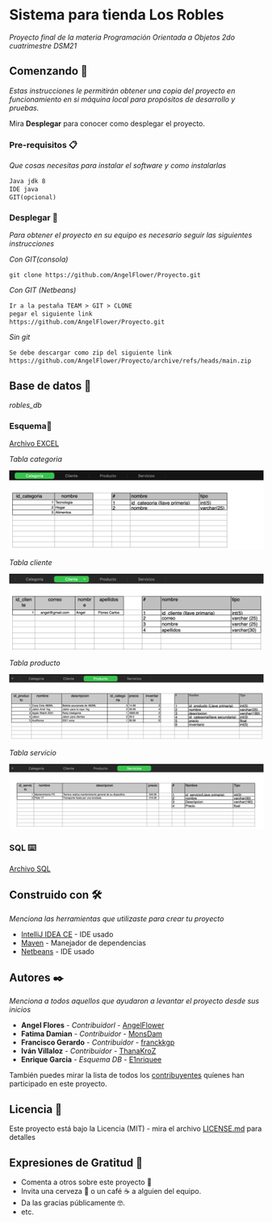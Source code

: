# Sistema para tienda Los Robles

_Proyecto final de la materia Programación Orientada a Objetos 2do cuatrimestre DSM21_

## Comenzando 🚀

_Estas instrucciones le permitirán obtener una copia del proyecto en funcionamiento en si máquina local para propósitos de desarrollo y pruebas._

Mira **Desplegar** para conocer como desplegar el proyecto.


### Pre-requisitos 📋

_Que cosas necesitas para instalar el software y como instalarlas_

```
Java jdk 8 
IDE java
GIT(opcional)
```

### Desplegar 🔧

_Para obtener el proyecto en su equipo es necesario seguir las siguientes instrucciones_

_Con GIT(consola)_

```
git clone https://github.com/AngelFlower/Proyecto.git
```
_Con GIT (Netbeans)_

```
Ir a la pestaña TEAM > GIT > CLONE
pegar el siguiente link
https://github.com/AngelFlower/Proyecto.git
```

_Sin git_

```
Se debe descargar como zip del siguiente link
https://github.com/AngelFlower/Proyecto/archive/refs/heads/main.zip
```

## Base de datos 💾

_robles_db_

### Esquema🔩

[Archivo EXCEL](https://github.com/AngelFlower/Proyecto/raw/main/docs/robles_db.xlsx)

_Tabla categoria_

<img src="https://github.com/AngelFlower/Proyecto/blob/main/docs/categoria.png?raw=true" alt="Categoria"/>

_Tabla cliente_

<img src="https://github.com/AngelFlower/Proyecto/blob/main/docs/cliente.png?raw=true" alt="Cliente"/>

_Tabla producto_

<img src="https://github.com/AngelFlower/Proyecto/blob/main/docs/producto.png?raw=true" alt="Producto"/>

_Tabla servicio_

<img src="https://github.com/AngelFlower/Proyecto/blob/main/docs/servicio.png?raw=true" alt="Servicio"/>

### SQL ⌨️

[Archivo SQL](https://raw.githubusercontent.com/AngelFlower/Proyecto/main/docs/robles_db.sql)

## Construido con 🛠️

_Menciona las herramientas que utilizaste para crear tu proyecto_

* [IntelliJ IDEA CE](https://www.jetbrains.com/es-es/idea/) - IDE usado
* [Maven](https://maven.apache.org/) - Manejador de dependencias
* [Netbeans](https://netbeans.apache.org/) - IDE usado


## Autores ✒️

_Menciona a todos aquellos que ayudaron a levantar el proyecto desde sus inicios_

* **Angel Flores** - *Contribuidorl* - [AngelFlower](https://github.com/angelflower)
* **Fatima Damian** - *Contribuidor* - [MonsDam](https://github.com/monsdam)
* **Francisco Gerardo** - *Contribuidor* - [franckkgp](https://github.com/franckkgp)
* **Iván Villaloz** - *Contribuidor* - [ThanaKroZ](https://github.com/thanakroz)
* **Enrique Garcia** - *Esquema DB* - [E1nriquee](https://github.com/e1nriquee)

También puedes mirar la lista de todos los [contribuyentes](https://github.com/your/project/contributors) quíenes han participado en este proyecto. 

## Licencia 📄

Este proyecto está bajo la Licencia (MIT) - mira el archivo [LICENSE.md](LICENSE.md) para detalles

## Expresiones de Gratitud 🎁

* Comenta a otros sobre este proyecto 📢
* Invita una cerveza 🍺 o un café ☕ a alguien del equipo. 
* Da las gracias públicamente 🤓.
* etc.


